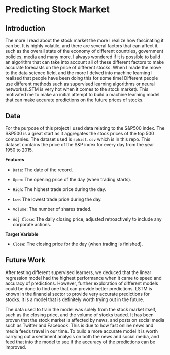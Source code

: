 # Predicting Stock Market

## Introduction

The more I read about the stock market the more I realize how fascinating it can be. 
It is highly volatile, and there are several factors that can affect it, such as the overall state 
of the economy of different countries, government policies, media and many more. I always wondered 
if it is possible to build an algorithm that can take into account all of these different factors 
to make accurate forecasts on the price of different stocks. When I made the move to the data science
field, and the more I delved into machine learning I realised that people have been doing this for
some time! Different people use different methods such as supervised learning algorithms or neural
networks(LSTM is very hot when it comes to the stock market). This motivated me to make an initial 
attempt to build a machine learning model that can make accurate predictions on the future prices of
stocks.

## Data

For the purpose of this project I used data relating to the S&P500 index. The S&P500 is a great start as it aggregates the stock prices of the top 500 companies. The dataset used is `sphist.csv` which is in this repo. This dataset contains the price of the S&P index for every day from the year 1950 to 2015.

**Features**

- `Date`: The date of the record.


- `Open`: The opening price of the day (when trading starts).


- `High`: The highest trade price during the day.


- `Low`: The lowest trade price during the day.


- `Volume`: The number of shares traded.


- `Adj Close`: The daily closing price, adjusted retroactively to include any corporate actions. 

**Target Variable**

- `Close`: The closing price for the day (when trading is finished).

## Future Work

After testing different supervised learners, we deduced that the linear regression model had the highest performance when it came to speed and accuracy of predictions.
However, further exploration of different models could be done to find one that can provide better predictions. LSTM is known in the financial sector to provide very accurate predictions for stocks. It is a model that is definitely worth trying out in the future.

The data used to train the model was solely from the stock market itself, such as the closing price, and the volume of stocks traded.
It has been proven that the stock market is affected by news, and posts on social media 
such as Twitter and Facebook. This is due to how fast online news and media feeds travel in our time.
To build a more accurate model it is worth carrying out a sentiment analysis on both the news and 
social media, and feed that into the model to see if the accuracy of the predictions can be improved.